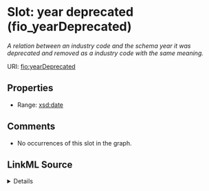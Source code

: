 

# Slot: year deprecated (fio_yearDeprecated)


_A relation between an industry code and the schema year it was deprecated and removed as a industry code with the same meaning._







URI: [fio:yearDeprecated](http://w3id.org/fio/v1/fio#yearDeprecated)



<!-- no inheritance hierarchy -->








## Properties

* Range: [xsd:date](http://www.w3.org/2001/XMLSchema#date)





## Comments

* No occurrences of this slot in the graph.



## LinkML Source

<details>

```yaml
name: fio_yearDeprecated
description: A relation between an industry code and the schema year it was deprecated
  and removed as a industry code with the same meaning.
title: year deprecated
comments:
- No occurrences of this slot in the graph.
from_schema: okns:fiokg
exact_mappings:
- http://w3id.org/fio/v1/fio#yearDeprecated
rank: 1000
slot_uri: fio:yearDeprecated
alias: fio_yearDeprecated
union_of:
- owl_Thing
- fio_Industry
range: date

```
</details>